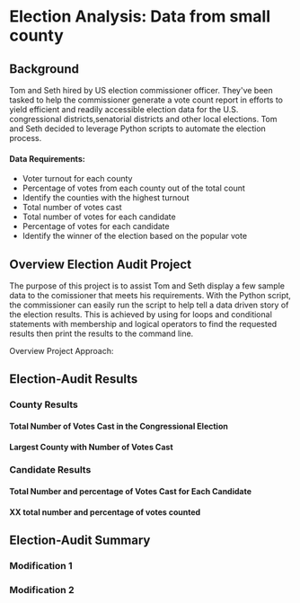 # Election Analysis: Data from small county 

## Background
Tom and Seth hired by US election commissioner officer. They've been tasked to help the commissioner generate a vote count report in efforts to yield efficient and readily accessible election data for the U.S. congressional districts,senatorial districts and other local elections. Tom and Seth decided to leverage Python scripts to automate the election process. 

#### Data Requirements:  
* Voter turnout for each county
* Percentage of votes from each county out of the total count
* Identify the counties with the highest turnout
* Total number of votes cast
* Total number of votes for each candidate
* Percentage of votes for each candidate
* Identify the winner of the election based on the popular vote


## Overview Election Audit Project 

The purpose of this project is to assist Tom and Seth display a few sample data to the comissioner that meets his requirements. With the Python script, the commissioner can easily run the script to help tell a data driven story of the election results. This is achieved by using for loops and conditional statements with membership and logical operators to find the requested results then print the results to the command line. 

Overview Project Approach: 




## Election-Audit Results 



### County Results

#### Total Number of Votes Cast in the Congressional Election 


#### Largest County with Number of Votes Cast


###  Candidate Results


#### Total Number and percentage of Votes Cast for Each Candidate 

#### XX total number and percentage of votes counted


## Election-Audit Summary 



### Modification 1 


### Modification 2


